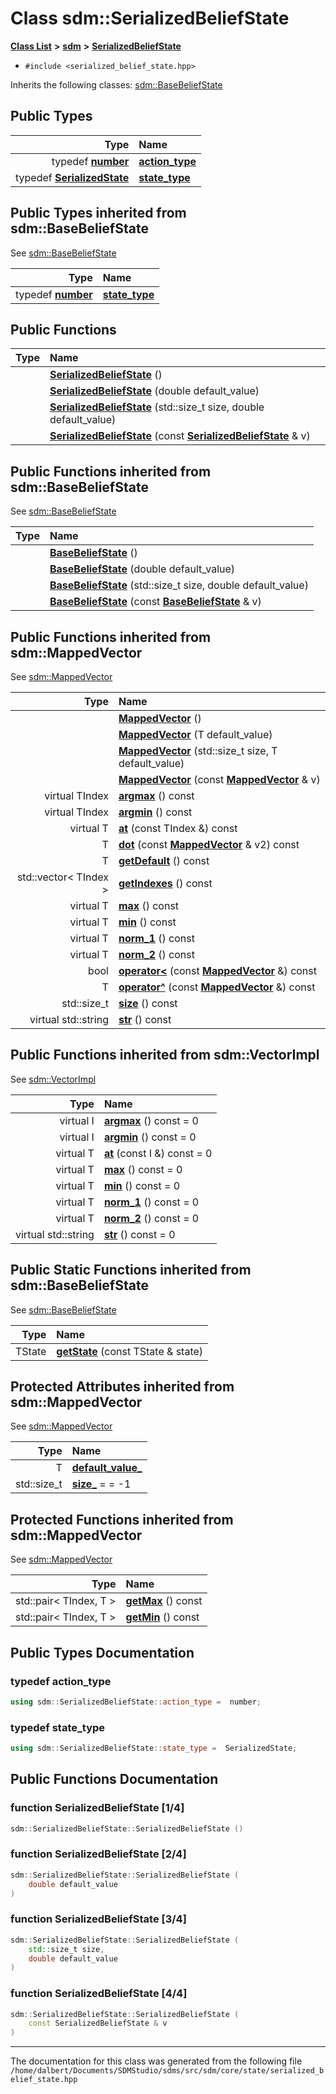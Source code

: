 
<NavBar active_item_id="2"/>

# Class sdm::SerializedBeliefState


[**Class List**](annotated.md) **>** [**sdm**](namespacesdm.md) **>** [**SerializedBeliefState**](classsdm_1_1SerializedBeliefState.md)





* `#include <serialized_belief_state.hpp>`



Inherits the following classes: [sdm::BaseBeliefState](classsdm_1_1BaseBeliefState.md)








## Public Types

| Type | Name |
| ---: | :--- |
| typedef [**number**](namespacesdm.md#typedef-number) | [**action\_type**](classsdm_1_1SerializedBeliefState.md#typedef-action-type)  <br> |
| typedef [**SerializedState**](classsdm_1_1SerializedState.md) | [**state\_type**](classsdm_1_1SerializedBeliefState.md#typedef-state-type)  <br> |

## Public Types inherited from sdm::BaseBeliefState

See [sdm::BaseBeliefState](classsdm_1_1BaseBeliefState.md)

| Type | Name |
| ---: | :--- |
| typedef [**number**](namespacesdm.md#typedef-number) | [**state\_type**](classsdm_1_1BaseBeliefState.md#typedef-state-type)  <br> |















## Public Functions

| Type | Name |
| ---: | :--- |
|   | [**SerializedBeliefState**](classsdm_1_1SerializedBeliefState.md#function-serializedbeliefstate-1-4) () <br> |
|   | [**SerializedBeliefState**](classsdm_1_1SerializedBeliefState.md#function-serializedbeliefstate-2-4) (double default\_value) <br> |
|   | [**SerializedBeliefState**](classsdm_1_1SerializedBeliefState.md#function-serializedbeliefstate-3-4) (std::size\_t size, double default\_value) <br> |
|   | [**SerializedBeliefState**](classsdm_1_1SerializedBeliefState.md#function-serializedbeliefstate-4-4) (const [**SerializedBeliefState**](classsdm_1_1SerializedBeliefState.md) & v) <br> |

## Public Functions inherited from sdm::BaseBeliefState

See [sdm::BaseBeliefState](classsdm_1_1BaseBeliefState.md)

| Type | Name |
| ---: | :--- |
|   | [**BaseBeliefState**](classsdm_1_1BaseBeliefState.md#function-basebeliefstate-1-4) () <br> |
|   | [**BaseBeliefState**](classsdm_1_1BaseBeliefState.md#function-basebeliefstate-2-4) (double default\_value) <br> |
|   | [**BaseBeliefState**](classsdm_1_1BaseBeliefState.md#function-basebeliefstate-3-4) (std::size\_t size, double default\_value) <br> |
|   | [**BaseBeliefState**](classsdm_1_1BaseBeliefState.md#function-basebeliefstate-4-4) (const [**BaseBeliefState**](classsdm_1_1BaseBeliefState.md) & v) <br> |

## Public Functions inherited from sdm::MappedVector

See [sdm::MappedVector](classsdm_1_1MappedVector.md)

| Type | Name |
| ---: | :--- |
|   | [**MappedVector**](classsdm_1_1MappedVector.md#function-mappedvector-1-4) () <br> |
|   | [**MappedVector**](classsdm_1_1MappedVector.md#function-mappedvector-2-4) (T default\_value) <br> |
|   | [**MappedVector**](classsdm_1_1MappedVector.md#function-mappedvector-3-4) (std::size\_t size, T default\_value) <br> |
|   | [**MappedVector**](classsdm_1_1MappedVector.md#function-mappedvector-4-4) (const [**MappedVector**](classsdm_1_1MappedVector.md) & v) <br> |
| virtual TIndex | [**argmax**](classsdm_1_1MappedVector.md#function-argmax) () const<br> |
| virtual TIndex | [**argmin**](classsdm_1_1MappedVector.md#function-argmin) () const<br> |
| virtual T | [**at**](classsdm_1_1MappedVector.md#function-at) (const TIndex &) const<br> |
|  T | [**dot**](classsdm_1_1MappedVector.md#function-dot) (const [**MappedVector**](classsdm_1_1MappedVector.md) & v2) const<br> |
|  T | [**getDefault**](classsdm_1_1MappedVector.md#function-getdefault) () const<br> |
|  std::vector&lt; TIndex &gt; | [**getIndexes**](classsdm_1_1MappedVector.md#function-getindexes) () const<br> |
| virtual T | [**max**](classsdm_1_1MappedVector.md#function-max) () const<br> |
| virtual T | [**min**](classsdm_1_1MappedVector.md#function-min) () const<br> |
| virtual T | [**norm\_1**](classsdm_1_1MappedVector.md#function-norm-1) () const<br> |
| virtual T | [**norm\_2**](classsdm_1_1MappedVector.md#function-norm-2) () const<br> |
|  bool | [**operator&lt;**](classsdm_1_1MappedVector.md#function-operator) (const [**MappedVector**](classsdm_1_1MappedVector.md) &) const<br> |
|  T | [**operator^**](classsdm_1_1MappedVector.md#function-operator-2) (const [**MappedVector**](classsdm_1_1MappedVector.md) &) const<br> |
|  std::size\_t | [**size**](classsdm_1_1MappedVector.md#function-size) () const<br> |
| virtual std::string | [**str**](classsdm_1_1MappedVector.md#function-str) () const<br> |

## Public Functions inherited from sdm::VectorImpl

See [sdm::VectorImpl](classsdm_1_1VectorImpl.md)

| Type | Name |
| ---: | :--- |
| virtual I | [**argmax**](classsdm_1_1VectorImpl.md#function-argmax) () const = 0<br> |
| virtual I | [**argmin**](classsdm_1_1VectorImpl.md#function-argmin) () const = 0<br> |
| virtual T | [**at**](classsdm_1_1VectorImpl.md#function-at) (const I &) const = 0<br> |
| virtual T | [**max**](classsdm_1_1VectorImpl.md#function-max) () const = 0<br> |
| virtual T | [**min**](classsdm_1_1VectorImpl.md#function-min) () const = 0<br> |
| virtual T | [**norm\_1**](classsdm_1_1VectorImpl.md#function-norm-1) () const = 0<br> |
| virtual T | [**norm\_2**](classsdm_1_1VectorImpl.md#function-norm-2) () const = 0<br> |
| virtual std::string | [**str**](classsdm_1_1VectorImpl.md#function-str) () const = 0<br> |


## Public Static Functions inherited from sdm::BaseBeliefState

See [sdm::BaseBeliefState](classsdm_1_1BaseBeliefState.md)

| Type | Name |
| ---: | :--- |
|  TState | [**getState**](classsdm_1_1BaseBeliefState.md#function-getstate) (const TState & state) <br> |













## Protected Attributes inherited from sdm::MappedVector

See [sdm::MappedVector](classsdm_1_1MappedVector.md)

| Type | Name |
| ---: | :--- |
|  T | [**default\_value\_**](classsdm_1_1MappedVector.md#variable-default-value-)  <br> |
|  std::size\_t | [**size\_**](classsdm_1_1MappedVector.md#variable-size-)   = = -1<br> |








## Protected Functions inherited from sdm::MappedVector

See [sdm::MappedVector](classsdm_1_1MappedVector.md)

| Type | Name |
| ---: | :--- |
|  std::pair&lt; TIndex, T &gt; | [**getMax**](classsdm_1_1MappedVector.md#function-getmax) () const<br> |
|  std::pair&lt; TIndex, T &gt; | [**getMin**](classsdm_1_1MappedVector.md#function-getmin) () const<br> |






## Public Types Documentation


### typedef action\_type 


```cpp
using sdm::SerializedBeliefState::action_type =  number;
```



### typedef state\_type 


```cpp
using sdm::SerializedBeliefState::state_type =  SerializedState;
```


## Public Functions Documentation


### function SerializedBeliefState [1/4]


```cpp
sdm::SerializedBeliefState::SerializedBeliefState () 
```



### function SerializedBeliefState [2/4]


```cpp
sdm::SerializedBeliefState::SerializedBeliefState (
    double default_value
) 
```



### function SerializedBeliefState [3/4]


```cpp
sdm::SerializedBeliefState::SerializedBeliefState (
    std::size_t size,
    double default_value
) 
```



### function SerializedBeliefState [4/4]


```cpp
sdm::SerializedBeliefState::SerializedBeliefState (
    const SerializedBeliefState & v
) 
```



------------------------------
The documentation for this class was generated from the following file `/home/dalbert/Documents/SDMStudio/sdms/src/sdm/core/state/serialized_belief_state.hpp`
